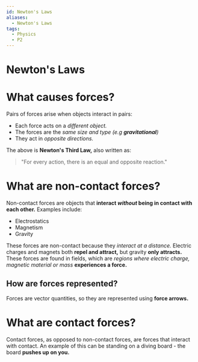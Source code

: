 ```yaml
---
id: Newton's Laws
aliases:
  - Newton's Laws
tags:
  - Physics
  - P2
---
```


# Newton's Laws

# What causes forces?

Pairs of forces arise when objects interact in pairs:

- Each force acts on a *different object.* 
- The forces are the *same size and type (e.g **gravitational**)* 
- They act in *opposite directions.* 

The above is **Newton's Third Law,** also written as:
>"For every action, there is an equal and opposite reaction."

# What are non-contact forces?

Non-contact forces are objects that **interact *without* being in contact with each other.** Examples include:
- Electrostatics
- Magnetism
- Gravity

These forces are non-contact because they *interact at a distance.* Electric charges and magnets both **repel and attract,** but gravity **only attracts.** These forces are found in fields, which are *regions where electric charge, magnetic material or mass* **experiences a force.** 

## How are forces represented?

Forces are vector quantities, so they are represented using **force arrows.** 


# What are contact forces?

Contact forces, as opposed to non-contact forces, are forces that interact with contact. An example of this can be standing on a diving board - the board **pushes up on you.**
